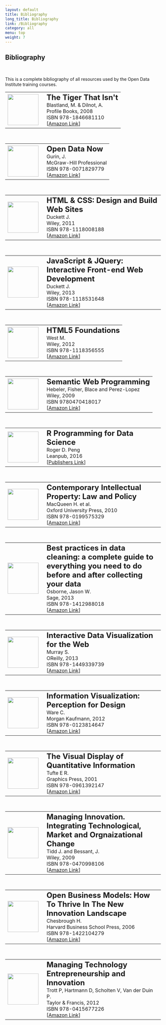 ```yaml
---
layout: default
title: Bibliography
long_title: Bibliography
link: /Bibliography
category: all
menu: top
weight: 7
---
```


## **Bibliography**
<br>

This is a complete bibliography of all resources used by the Open Data Institute training courses.

<table><tr><td width="110px"><img src="http://images.contentreserve.com/ImageType-100/1887-1/%7B34DD7AAE-4A8D-40BC-90D1-B78BD2FA370D%7DImg100.jpg" width="100px"/></td>
<td><b style="font-size: 1.5em;">The Tiger That Isn't</b><br>
    Blastland, M. &amp; Dilnot, A.<br>
    Profile Books, 2008 <br>
    ISBN 978-1846681110 <br>
    [<a href="http://www.amazon.co.uk/Tiger-That-Isnt-Through-Numbers/dp/1846681111">Amazon Link</a>]
</td></tr></table>

<br/>

<table><tr><td width="110px"><img src="http://ecx.images-amazon.com/images/I/51ZpC4IqnnL.jpg" width="100px"/></td>
<td><b style="font-size: 1.5em;">Open Data Now</b><br>
    Gurin, J.<br>
    McGraw-Hill Professional <br>
    ISBN 978-0071829779 <br>
    [<a href="http://www.amazon.co.uk/Open-Data-Now-Investing-Innovation/dp/0071829776">Amazon Link</a>]
</td></tr></table>

<br/>

<table><tr><td width="110px"><img src="http://ecx.images-amazon.com/images/I/41K27gRbYmL.jpg" width="100px"/></td>
<td><b style="font-size: 1.5em;">HTML &amp; CSS: Design and Build Web Sites</b><br>
    Duckett J. <br>
    Wiley, 2011 <br>
    ISBN 978-1118008188 <br>
    [<a href="http://www.amazon.co.uk/HTML-CSS-Design-Build-Sites/dp/1118008189">Amazon Link</a>]
</td></tr></table>

<br>

<table><tr><td width="110px"><img src="http://ecx.images-amazon.com/images/I/41uyfSEwr0L.jpg" width="100px"/></td>
<td><b style="font-size: 1.5em;">JavaScript &amp; JQuery: Interactive Front-end Web Development</b><br>
    Duckett J. <br>
    Wiley, 2013 <br>
    ISBN 978-1118531648 <br>
    [<a href="http://www.amazon.co.uk/JavaScript-JQuery-Interactive-Front-end-Development/dp/1118531647">Amazon Link</a>]
</td></tr></table>

<br>

<table><tr><td width="110px"><img src="http://ecx.images-amazon.com/images/I/415U3cr3fiL.jpg" width="100px"/></td>
<td><b style="font-size: 1.5em;">HTML5 Foundations</b><br>
    West M. <br>
    Wiley, 2012 <br>
    ISBN 978-1118356555 <br>
    [<a href="http://www.amazon.co.uk/HTML5-Foundations-Treehouse-Book-Series/dp/1118356551">Amazon Link</a>]
</td></tr></table>

<br>

<table><tr><td width="110px"><img src="http://ecx.images-amazon.com/images/I/51vbv64TL7L.jpg" width="100px"/></td>
<td><b style="font-size: 1.5em;">Semantic Web Programming</b><br>
    Hebeler, Fisher, Blace and Perez-Lopez <br>
    Wiley, 2009 <br>
    ISBN 9780470418017 <br>
    [<a href="http://www.amazon.co.uk/Semantic-Web-Programming-Mike-Dean/dp/047041801X">Amazon Link</a>]
</td></tr></table>

<br>

<table><tr><td width="110px"><img src="https://s3.amazonaws.com/titlepages.leanpub.com/rprogramming/hero?1470239432" width="100px"/></td>
<td><b style="font-size: 1.5em;">R Programming for Data Science</b><br>
    Roger D. Peng<br>
    Leanpub, 2016 <br>
    [<a href="https://leanpub.com/rprogramming">Publishers Link</a>]
</td></tr></table>

<br>


<table><tr><td width="110px"><img src="http://ecx.images-amazon.com/images/I/41ZxIzLOc3L.jpg" width="100px"/></td>
<td><b style="font-size: 1.5em;">Contemporary Intellectual Property: Law and Policy</b><br>
    MacQueen H. et al. <br>
    Oxford University Press, 2010 <br>
    ISBN 978-0199575329 <br>
    [<a href="http://www.amazon.co.uk/Contemporary-Intellectual-Property-Law-Policy/dp/0199575320">Amazon Link</a>]
</td></tr></table>

<br>

<table><tr><td width="110px"><img src="http://ecx.images-amazon.com/images/I/51tgdxpODDL.jpg" width="100px"/></td>
<td><b style="font-size: 1.5em;">Best practices in data cleaning: a complete guide to everything you need to do before and after collecting your data</b><br>
    Osborne, Jason W. <br>
    Sage, 2013 <br>
    ISBN 978-1412988018 <br>
    [<a href="http://www.amazon.co.uk/Best-Practices-Data-Cleaning-Everything/dp/1412988012">Amazon Link</a>]
</td></tr></table>

<br>

<table><tr><td width="110px"><img src="http://ecx.images-amazon.com/images/I/516hDXg7AjL.jpg" width="100px"/></td>
<td><b style="font-size: 1.5em;">Interactive Data Visualization for the Web</b><br>
    Murray S. <br>
    OReilly, 2013 <br>
    ISBN 978-1449339739 <br>
    [<a href="http://www.amazon.co.uk/Interactive-Data-Visualization-Scott-Murray/dp/1449339735">Amazon Link</a>]
</td></tr></table>

<br>

<table><tr><td width="110px"><img src="http://ecx.images-amazon.com/images/I/41jAjbaq53L.jpg" width="100px"/></td>
<td><b style="font-size: 1.5em;">Information Visualization: Perception for Design</b><br>
    Ware C. <br>
    Morgan Kaufmann, 2012 <br>
    ISBN 978-0123814647 <br>
    [<a href="http://www.amazon.co.uk/Information-Visualization-Perception-Interactive-Technologies/dp/0123814642">Amazon Link</a>]
</td></tr></table>

<br>

<table><tr><td width="110px"><img src="http://ecx.images-amazon.com/images/I/41gkIGQmrOL.jpg" width="100px"/></td>
<td><b style="font-size: 1.5em;">The Visual Display of Quantitative Information</b><br>
    Tufte E R. <br>
    Graphics Press, 2001 <br>
    ISBN 978-0961392147 <br>
    [<a href="http://www.amazon.co.uk/Visual-Display-Quantitative-Information/dp/0961392142">Amazon Link</a>]
</td></tr></table>

<br>

<table><tr><td width="110px"><img src="http://ecx.images-amazon.com/images/I/41Ei7Y04tTL.jpg" width="100px"/></td>
<td><b style="font-size: 1.5em;">Managing Innovation. Integrating Technological, Market and Orgnaizational Change</b><br>
    Tidd J. and Bessant, J. <br>
    Wiley, 2009 <br>
    ISBN 978-0470998106 <br>
    [<a href="http://www.amazon.co.uk/Managing-Innovation-Integrating-Technological-Organizational/dp/0470998105">Amazon Link</a>]
</td></tr></table>

<br>

<table><tr><td width="110px"><img src="http://ecx.images-amazon.com/images/I/41JpSyFp9uL.jpg" width="100px"/></td>
<td><b style="font-size: 1.5em;">Open Business Models: How To Thrive In The New Innovation Landscape</b><br>
    Chesbrough H. <br>
    Harvard Business School Press, 2006 <br>
    ISBN 978-1422104279 <br>
    [<a href="http://www.amazon.co.uk/Open-Business-Models-Innovation-Landscape/dp/1422104273">Amazon Link</a>]
</td></tr></table>

<br>

<table><tr><td width="110px"><img src="http://ecx.images-amazon.com/images/I/41QLNdU8kCL.jpg" width="100px"/></td>
<td><b style="font-size: 1.5em;">Managing Technology Entrepreneurship and Innovation</b><br>
    Trott P, Hartmann D, Scholten V, Van der Duin P. <br>
    Taylor &amp; Francis, 2012 <br>
    ISBN 978-0415677226 <br>
    [<a href="http://www.amazon.co.uk/Managing-Technology-Entrepreneurship-Innovation-Trott/dp/041567722X">Amazon Link</a>]
</td></tr></table>
